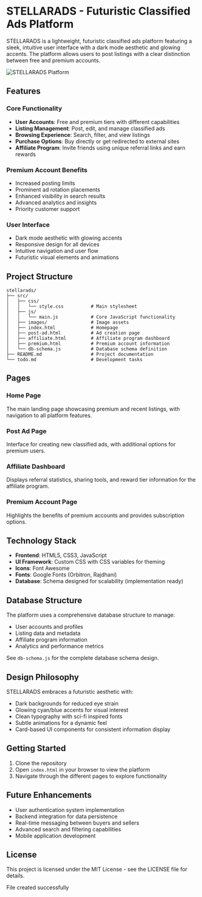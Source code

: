 # STELLARADS - Futuristic Classified Ads Platform
 
STELLARADS is a lightweight, futuristic classified ads platform featuring a sleek, intuitive user interface with a dark mode aesthetic and glowing accents. The platform allows users to post listings with a clear distinction between free and premium accounts.
 
![STELLARADS Platform](src/images/stellarads-preview.png)
 
## Features
 
### Core Functionality
- **User Accounts**: Free and premium tiers with different capabilities
- **Listing Management**: Post, edit, and manage classified ads
- **Browsing Experience**: Search, filter, and view listings
- **Purchase Options**: Buy directly or get redirected to external sites
- **Affiliate Program**: Invite friends using unique referral links and earn rewards
 
### Premium Account Benefits
- Increased posting limits
- Prominent ad rotation placements
- Enhanced visibility in search results
- Advanced analytics and insights
- Priority customer support
 
### User Interface
- Dark mode aesthetic with glowing accents
- Responsive design for all devices
- Intuitive navigation and user flow
- Futuristic visual elements and animations
 
## Project Structure
 
```
stellarads/
├── src/
│   ├── css/
│   │   └── style.css          # Main stylesheet
│   ├── js/
│   │   └── main.js            # Core JavaScript functionality
│   ├── images/                # Image assets
│   ├── index.html             # Homepage
│   ├── post-ad.html           # Ad creation page
│   ├── affiliate.html         # Affiliate program dashboard
│   ├── premium.html           # Premium account information
│   └── db-schema.js           # Database schema definition
├── README.md                  # Project documentation
└── todo.md                    # Development tasks
```
 
## Pages
 
### Home Page
The main landing page showcasing premium and recent listings, with navigation to all platform features.
 
### Post Ad Page
Interface for creating new classified ads, with additional options for premium users.
 
### Affiliate Dashboard
Displays referral statistics, sharing tools, and reward tier information for the affiliate program.
 
### Premium Account Page
Highlights the benefits of premium accounts and provides subscription options.
 
## Technology Stack
 
- **Frontend**: HTML5, CSS3, JavaScript
- **UI Framework**: Custom CSS with CSS variables for theming
- **Icons**: Font Awesome
- **Fonts**: Google Fonts (Orbitron, Rajdhani)
- **Database**: Schema designed for scalability (implementation ready)
 
## Database Structure
 
The platform uses a comprehensive database structure to manage:
- User accounts and profiles
- Listing data and metadata
- Affiliate program information
- Analytics and performance metrics
 
See `db-schema.js` for the complete database schema design.
 
## Design Philosophy
 
STELLARADS embraces a futuristic aesthetic with:
- Dark backgrounds for reduced eye strain
- Glowing cyan/blue accents for visual interest
- Clean typography with sci-fi inspired fonts
- Subtle animations for a dynamic feel
- Card-based UI components for consistent information display
 
## Getting Started
 
1. Clone the repository
2. Open `index.html` in your browser to view the platform
3. Navigate through the different pages to explore functionality
 
## Future Enhancements
 
- User authentication system implementation
- Backend integration for data persistence
- Real-time messaging between buyers and sellers
- Advanced search and filtering capabilities
- Mobile application development
 
## License
 
This project is licensed under the MIT License - see the LICENSE file for details.
 
File created successfully
